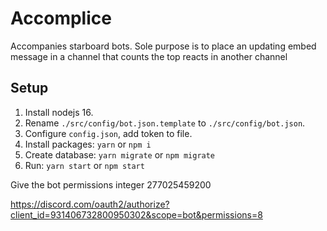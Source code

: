 # Accomplice
Accompanies starboard bots. Sole purpose is to place an updating embed message in a channel that counts the top reacts in another channel

## Setup
1. Install nodejs 16.
2. Rename `./src/config/bot.json.template` to `./src/config/bot.json`.
3. Configure `config.json`, add token to file.
4. Install packages: `yarn` or `npm i`
5. Create database: `yarn migrate` or `npm migrate`
6. Run: `yarn start` or `npm start` 

Give the bot permissions integer 277025459200

https://discord.com/oauth2/authorize?client_id=931406732800950302&scope=bot&permissions=8